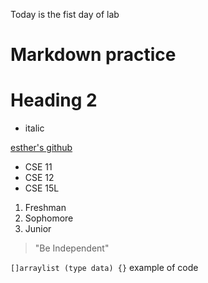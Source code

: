 Today is the fist day of lab
# Markdown practice
# Heading 2
* italic

[esther's github](https://estherrrluya.github.io/cse15l-lab-reports-wi23/)

* CSE 11
* CSE 12
* CSE 15L

1. Freshman
2. Sophomore
3. Junior

> "Be Independent"

`[]arraylist (type data) {}` example of code

